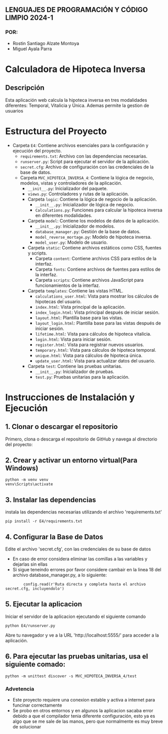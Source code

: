 ## LENGUAJES DE PROGRAMACIÓN Y CÓDIGO LIMPIO 2024-1

### POR:
- Rostin Santiago Alzate Montoya
- Miguel Ayala Parra

# Calculadora de Hipoteca Inversa

## Descripción
Esta aplicación web calcula la hipoteca inversa en tres modalidades diferentes: Temporal, Vitalicia y Única.
Ademas permite la gestion de usuarios

# Estructura del Proyecto

- Carpeta `E4`: Contiene archivos esenciales para la configuración y ejecución del proyecto.
    - `requirements.txt`: Archivo con las dependencias necesarias.
    - `runserver.py`: Script para ejecutar el servidor de la aplicación.
    - `secret.cfg`: Archivo de configuración con las credenciales de la base de datos.
    - Carpeta `MVC_HIPOTECA_INVERSA_4`: Contiene la lógica de negocio, modelos, vistas y controladores de la aplicación.
        - `__init__.py`: Inicializador del paquete.
        - `views.py`: Controladores y rutas de la aplicación.
        - Carpeta `logic`: Contiene la lógica de negocio de la aplicación.
            - `__init__.py`: Inicializador de lógica de negocio.
            - `Calculations.py`: Funciones para calcular la hipoteca inversa en diferentes modalidades.
        - Carpeta `model`: Contiene los modelos de datos de la aplicación.
            - `__init__.py`: Inicializador de modelos.
            - `database_manager.py`: Gestión de la base de datos.
            - `model_reverse_mortage.py`: Modelo de hipoteca inversa.
            - `model_user.py`: Modelo de usuario.
        - Carpeta `static`: Contiene archivos estáticos como CSS, fuentes y scripts.
            - Carpeta `content`: Contiene archivos CSS para estilos de la interfaz.
            - Carpeta `fonts`: Contiene archivos de fuentes para estilos de la interfaz.
            - Carpeta `scripts`: Contiene archivos JavaScript para funcionamientos de la interfaz.
        - Carpeta `templates`: Contiene las vistas HTML.
            - `calculations_user.html`: Vista para mostrar los cálculos de hipotecas del usuario.
            - `index.html`: Vista principal de la aplicación.
            - `index_login.html`: Vista principal después de iniciar sesión.
            - `layout.html`: Plantilla base para las vistas.
            - `layout_login.html`: Plantilla base para las vistas después de iniciar sesión.
            - `lifetime.html`: Vista para cálculos de hipoteca vitalicia.
            - `login.html`: Vista para iniciar sesión.
            - `register.html`: Vista para registrar nuevos usuarios.
            - `temporary.html`: Vista para cálculos de hipoteca temporal.
            - `unique.html`: Vista para cálculos de hipoteca única.
            - `update_user.html`: Vista para actualizar datos del usuario.
        - Carpeta `test`: Contiene las pruebas unitarias.
            - `__init__.py`: Inicializador de pruebas.
            - `test.py`: Pruebas unitarias para la aplicación.
# Instrucciones de Instalación y Ejecución

## 1. Clonar o descargar el repositorio

Primero, clona o descarga el repositorio de GitHub y navega al directorio del proyecto:

## 2. Crear y activar un entorno virtual(Para Windows)

```
python -m venv venv
venv\Scripts\activate
```

## 3. Instalar las dependencias
instala las dependencias necesarias utilizando el archivo 'requirements.txt'

```
pip install -r E4/requirements.txt
```

## 4. Configurar la Base de Datos
Edite el archivo 'secret.cfg', con las credenciales de su base de datos
- En caso de error considera eliminar las comillas a las variables y dejarlas sin ellas
- Si sigue teneindo errores por favor considere cambair en la linea 18 del archivo database_manager.py, a lo siguiente:
```
        config.read(r'Ruta directa y completa hasta el archivo secret.cfg, incluyendolo')
```

## 5. Ejecutar la aplicacion
Iniciar el servidor de la aplicacion ejecutando el siguiente comando

```
python E4/runserver.py
```

Abre tu navegador y ve a la URL 'http://localhost:5555/' para acceder a la aplicación.

## 6. Para ejecutar las pruebas unitarias, usa el siguiente comado:

```
python -m unittest discover -s MVC_HIPOTECA_INVERSA_4/test
```

### Advetencia
- Este proyecto requiere una conexion estable y activa a internet para funcinar correctamente
- Se probo en otros entornos y en algunos la aplicacion sacaba error debido a que el compilador tenia diferente configuración, esto ya es algo que se me sale de las manos, pero que normalmente es muy breve de solucionar
